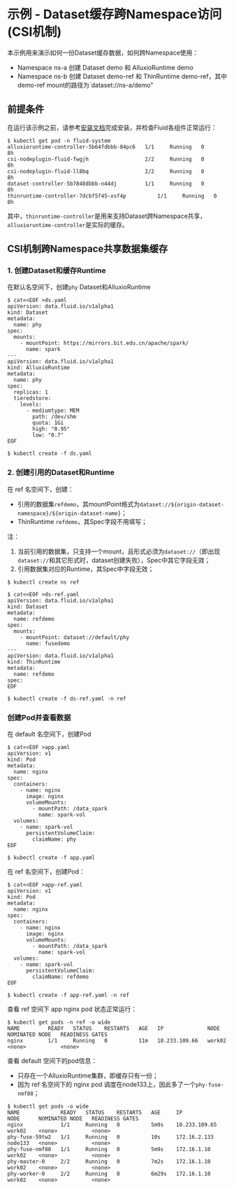 # 示例 - Dataset缓存跨Namespace访问(CSI机制)
本示例用来演示如何一份Dataset缓存数据，如何跨Namespace使用：
- Namespace ns-a 创建 Dataset demo 和 AlluxioRuntime demo
- Namespace ns-b 创建 Dataset demo-ref 和 ThinRuntime demo-ref，其中demo-ref  mount的路径为`dataset://ns-a/demo"
 
## 前提条件
在运行该示例之前，请参考[安装文档](../userguide/install.md)完成安装，并检查Fluid各组件正常运行：
```shell
$ kubectl get pod -n fluid-system
alluxioruntime-controller-5b64fdbbb-84pc6   1/1     Running   0          8h
csi-nodeplugin-fluid-fwgjh                  2/2     Running   0          8h
csi-nodeplugin-fluid-ll8bq                  2/2     Running   0          8h
dataset-controller-5b7848dbbb-n44dj         1/1     Running   0          8h
thinruntime-controller-7dcbf5f45-xsf4p          1/1     Running   0          8h
```

其中，`thinruntime-controller`是用来支持Dataset跨Namespace共享，`alluxioruntime-controller`是实际的缓存。

## CSI机制跨Namespace共享数据集缓存
###  1. 创建Dataset和缓存Runtime

在默认名空间下，创建`phy` Dataset和AlluxioRuntime
```shell
$ cat<<EOF >ds.yaml
apiVersion: data.fluid.io/v1alpha1
kind: Dataset
metadata:
  name: phy
spec:
  mounts:
    - mountPoint: https://mirrors.bit.edu.cn/apache/spark/
      name: spark
---
apiVersion: data.fluid.io/v1alpha1
kind: AlluxioRuntime
metadata:
  name: phy
spec:
  replicas: 1
  tieredstore:
    levels:
      - mediumtype: MEM
        path: /dev/shm
        quota: 1Gi
        high: "0.95"
        low: "0.7"
EOF

$ kubectl create -f ds.yaml
```

### 2. 创建引用的Dataset和Runtime
在 ref 名空间下，创建：
- 引用的数据集`refdemo`，其mountPoint格式为`dataset://${origin-dataset-namespace}/${origin-dataset-name}`；
- ThinRuntime `refdemo`，其Spec字段不用填写；

注：
1. 当前引用的数据集，只支持一个mount，且形式必须为`dataset://`（即出现`dataset://`和其它形式时，dataset创建失败），Spec中其它字段无效；
2. 引用数据集对应的Runtime，其Spec中字段无效；
```shell
$ kubectl create ns ref

$ cat<<EOF >ds-ref.yaml
apiVersion: data.fluid.io/v1alpha1
kind: Dataset
metadata:
  name: refdemo
spec:
  mounts:
    - mountPoint: dataset://default/phy
      name: fusedemo
---
apiVersion: data.fluid.io/v1alpha1
kind: ThinRuntime
metadata:
  name: refdemo
spec:
EOF

$ kubectl create -f ds-ref.yaml -n ref
```

### 创建Pod并查看数据

在 default 名空间下，创建Pod

```shell
$ cat<<EOF >app.yaml
apiVersion: v1
kind: Pod
metadata:
  name: nginx
spec:
  containers:
    - name: nginx
      image: nginx
      volumeMounts:
        - mountPath: /data_spark
          name: spark-vol
  volumes:
    - name: spark-vol
      persistentVolumeClaim:
        claimName: phy
EOF

$ kubectl create -f app.yaml
```


在 ref 名空间下，创建Pod：

```shell
$ cat<<EOF >app-ref.yaml
apiVersion: v1
kind: Pod
metadata:
  name: nginx
spec:
  containers:
    - name: nginx
      image: nginx
      volumeMounts:
        - mountPath: /data_spark
          name: spark-vol
  volumes:
    - name: spark-vol
      persistentVolumeClaim:
        claimName: refdemo
EOF

$ kubectl create -f app-ref.yaml -n ref
```

查看 ref 空间下 app nginx pod 状态正常运行：
```shell
$ kubectl get pods -n ref -o wide
NAME         READY   STATUS    RESTARTS   AGE   IP              NODE      NOMINATED NODE   READINESS GATES
nginx        1/1     Running   0          11m   10.233.109.66   work02    <none>           <none>
```

查看 default 空间下的pod信息：
- 只存在一个AlluxioRuntime集群，即缓存只有一份；
- 因为 ref 名空间下的 nginx pod 调度在node133上，因此多了一个`phy-fuse-nmf88`；
```shell
$ kubectl get pods -o wide
NAME             READY   STATUS    RESTARTS   AGE     IP              NODE      NOMINATED NODE   READINESS GATES
nginx            1/1     Running   0          5m9s    10.233.109.65   work02    <none>           <none>
phy-fuse-59tw2   1/1     Running   0          10s     172.16.2.133    node133   <none>           <none>
phy-fuse-nmf88   1/1     Running   0          5m9s    172.16.1.10     work02    <none>           <none>
phy-master-0     2/2     Running   0          7m2s    172.16.1.10     work02    <none>           <none>
phy-worker-0     2/2     Running   0          6m29s   172.16.1.10     work02    <none>           <none>
```

